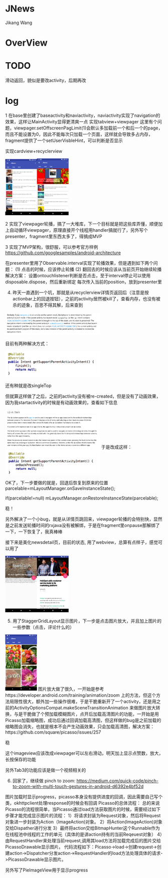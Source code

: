 JNews
==================
Jikang Wang
# OverView

# TODO
滑动返回，貌似是要改activity，后期再改


# log
1 在base里创建了baseactivity和naviactivity，naviactivity实现了navigation的效果，这样让MainActivity显得更清爽一点
实现tabview+viewpager
这里有个问题，viewpager.setOffscreenPagLimit(1)会默认多加载前一个和后一个的page，而且不能设置为0，因此不能每次只加载一个页面，这样就会导致多占内存，fragment提供了一个setUserVisbleHint，可以判断是否显示

实现cardview+recyclerview

<img src="https://github.com/zzzyyyxxxmmm/JNews/blob/master/picture/1.png" width="20%" height="20%"><img src="https://github.com/zzzyyyxxxmmm/JNews/blob/master/picture/2.png" width="20%" height="20%">

2  实现了viewpager轮播，搞了一大堆库，下一个目标就是把这些库弄懂，顺便加上自动循环viewpager，原理直接开个线程用handler搞就行了，另外写个presenter，fragment里东西太多了，得搞成MVP


3
实现了MVP架构，很舒服，可以参考官方样例
https://github.com/googlesamples/android-architecture

在presenter里用了Observable.interval实现了轮播效果，但是遇到如下两个问题：
(1)	 点击的时候，应该停止轮播
(2)	翻回去的时候应该从当前页开始继续轮播
解决方案：
	设置ontouchlistener判断是否点击，至于interval停止可以使用disposable.dispose，然后重新绑定
	每次传入当前的position，放到presenter里


4. 昨天一直遇到一个坑，那就是从recyclerview详情页返回后（注意是按actionbar上的回退按钮），之前的activity居然被kill了，查看内存，也没有被杀的迹象，百思不得其解，后来查到

<img src="https://github.com/zzzyyyxxxmmm/JNews/blob/master/picture/3.png" width="60%" height="60%">

目前有两种解决方式：

<img src="https://github.com/zzzyyyxxxmmm/JNews/blob/master/picture/4.png" width="60%" height="60%">

还有种就是改singleTop

但就算这样做了之后，之前的activity没有被re-created，但是没有了动画效果，因为我startactivity的时候是有动画效果的，查看如下信息

<img src="https://github.com/zzzyyyxxxmmm/JNews/blob/master/picture/5.png" width="60%" height="60%">
于是改成这样：

<img src="https://github.com/zzzyyyxxxmmm/JNews/blob/master/picture/6.png" width="60%" height="60%">

OK了，下一步要做的就是，回退后恢复到原来的位置
parcelable=mLayoutManager.onSaveInstanceState();

if(parcelable!=null)
    mLayoutManager.onRestoreInstanceState(parcelable);

稳！

另外解决了一个小bug，就是从详情页跳回来，viewpager轮播的会特别快，显然是之前发送轮播时间的rxjava没有被解绑，于是在fragment里onpause那解绑了一下，一下恢复了，我真棒棒

接下来是美化newsdetail页，目前的状态, 用了webview，总算有点样子，感觉可以用了

<img src="https://github.com/zzzyyyxxxmmm/JNews/blob/master/picture/7.png" width="20%" height="20%"><img src="https://github.com/zzzyyyxxxmmm/JNews/blob/master/picture/8.png" width="20%" height="20%">

5. 用了StaggerGridLayout显示图片，下一步是点击图片放大，并且加上图片的一些参数（点击，评论什么的）
<img src="https://github.com/zzzyyyxxxmmm/JNews/blob/master/picture/9.png" width="20%" height="20%">
图片放大做了很久，一开始是参考https://developer.android.com/training/animation/zoom 上的方法，但这个方法局限性很大，额外加一些操作很难，于是干脆重新开了一个activity，还是用之前的ActivityOptionsCompat.makeSceneTransitionAnimation 来做图片放大转换，与是干脆做了个预加载模糊图片，点开后加载高清图片的功能，一开始是用Picasso加载缩略图，成功后通过回调加载高清图，但这样做的bug是之前加载的缩略图会消失，也就是根本不会产生动画效果，只会加载高清图，解决方案：https://github.com/square/picasso/issues/257

稳

这个imageview应该改成viewpager可以左右滑动，明天加上显示点赞数，放大，长按保存的功能

另外Tab3的功能应该是做一个视频相关的

6. 回家了，继续做
pinch to zoom: https://medium.com/quick-code/pinch-to-zoom-with-multi-touch-gestures-in-android-d6392e4bf52d

图片加载时显示progress，picasso本身没有提供进度的回调，因此需要自己写个类，okhttpclient处理response的时候会有回调
Picasso的总体流程：
总的来说Picasso的流程很简单，当Picasso通过load方法获取图片的时候，需要经过如下步骤才能完成显示图片的流程：
1）将请求封装为Request对象，然后将Request对象进一步封装为Action（ImageAction)对象。
2）将Action(ImageAction)对象交给Dispather进行分发
3）最终将action交给BitmapHunter这个Runnable作为在线程池中线程的工作的单元（具体的是讲action持有的当前Reqeuest对象）
4）由RequestHandler来处理当前request,调用其load方法将加载完成后的图片交给PicassoDrawable显示图片。
代码流程如下：Picasso->load->创建request->创建action->Dispatcher分发action->RequestHandler的load方法处理具体的请求->PicassoDrawable显示图片。

另外写了PieImageView用于显示progress